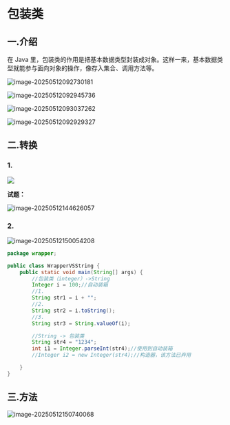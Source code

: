 # 包装类

## 一.介绍

在 Java 里，包装类的作用是把基本数据类型封装成对象。这样一来，基本数据类型就能参与面向对象的操作，像存入集合、调用方法等。



![image-20250512092730181](C:\Users\24709\AppData\Roaming\Typora\typora-user-images\image-20250512092730181.png)

![image-20250512092945736](C:\Users\24709\AppData\Roaming\Typora\typora-user-images\image-20250512092945736.png)

![image-20250512093037262](C:\Users\24709\AppData\Roaming\Typora\typora-user-images\image-20250512093037262.png)

![image-20250512092929327](C:\Users\24709\AppData\Roaming\Typora\typora-user-images\image-20250512092929327.png)





## 二.转换

### 1.

![](C:\Users\24709\AppData\Roaming\Typora\typora-user-images\image-20250512094817659.png)



**试题：**

![image-20250512144626057](C:\Users\24709\AppData\Roaming\Typora\typora-user-images\image-20250512144626057.png)





### 2.

![image-20250512150054208](C:\Users\24709\AppData\Roaming\Typora\typora-user-images\image-20250512150054208.png)



```java
package wrapper;

public class WrapperVSString {
    public static void main(String[] args) {
        //包装类（integer）->String
        Integer i = 100;//自动装箱
        //1.
        String str1 = i + "";
        //2.
        String str2 = i.toString();
        //3.
        String str3 = String.valueOf(i);

        //String -> 包装类
        String str4 = "1234";
        int i1 = Integer.parseInt(str4);//使用到自动装箱
        //Integer i2 = new Integer(str4);//构造器，该方法已弃用

    }
}

```



## 三.方法

![image-20250512150740068](C:\Users\24709\AppData\Roaming\Typora\typora-user-images\image-20250512150740068.png)



